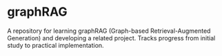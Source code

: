 # graphRAG
A repository for learning graphRAG (Graph-based Retrieval-Augmented Generation) and developing a related project. Tracks progress from initial study to practical implementation.
